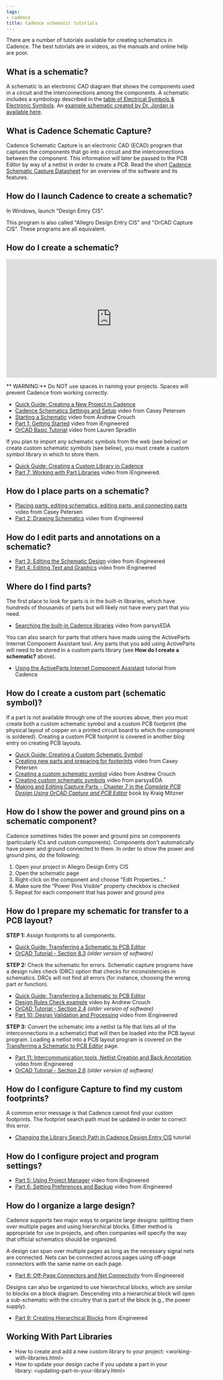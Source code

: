 ```yaml
---
tags:
- cadence
title: Cadence schematic tutorials
---
```


There are a number of tutorials available for creating schematics in Cadence. The best tutorials are in videos, as the manuals and online help are poor.

## What is a schematic?

A schematic is an electronic CAD diagram that shows the components used in a circuit and the interconnections among the components. A schematic includes a symbology described in the [table of Electrical Symbols & Electronic Symbols](http://www.rapidtables.com/electric/electrical_symbols.htm). An [example schematic created by Dr. Jordan is available here](https://drive.google.com/file/d/0ByRWb7dgVD-remI0MW9HaWJlamc/edit?usp=sharing).

## What is Cadence Schematic Capture?

Cadence Schematic Capture is an electronic CAD (ECAD) program that captures the components that go into a circuit and the interconnections between the component. This information will later be passed to the PCB Editor by way of a netlist in order to create a PCB. Read the short [Cadence Schematic Capture Datasheet](https://www.cadence.com/content/cadence-www/global/en_US/home/tools/pcb-design-and-analysis/design-authoring/allegro-design-entry-capture-cis.html) for an overview of the software and its features.

## How do I launch Cadence to create a schematic?

In Windows, launch "Design Entry CIS".

This program is also called "Allegro Design Entry CIS" and "OrCAD Capture CIS". These programs are all equivalent.

## How do I create a schematic?

<iframe width="560" height="315" src="https://www.youtube.com/embed/Rim7BOzS-jk" title="YouTube video player" frameborder="0" allow="accelerometer; autoplay; clipboard-write; encrypted-media; gyroscope; picture-in-picture" allowfullscreen></iframe>

** WARNING:** Do NOT use spaces in naming your projects. Spaces will prevent Cadence from working correctly.

-   [Quick Guide: Creating a New Project in Cadence](/creating-a-new-project-in-cadence/)
-   [Cadence Schematics Settings and Setup](https://www.youtube.com/watch?v=VjxWnRx8WZQ&list=PLfPEKfeM1ZYMa7phcDzKXsb0zQN60Vv3Q&index=2) video from Casey Petersen
-   [Starting a Schematic](https://youtu.be/HU0upM9UCF4) video from Andrew Crouch
-   [Part 1: Getting Started](https://www.youtube.com/watch?v=NU8i39HZTik) video from iEngineered
-   [OrCAD Basic Tutorial](https://www.youtube.com/watch?v=LhSo14DUFVQ) video from Lauren Spradlin

If you plan to import any schematic symbols from the web (see below) or create custom schematic symbols (see below), you must create a custom symbol library in which to store them.

-   [Quick Guide: Creating a Custom Library in Cadence](/creating-a-custom-library-in-cadence/)
-   [Part 7: Working with Part Libraries](https://www.youtube.com/watch?v=sWKBbRqe5qQ) video from iEngineered.

## How do I place parts on a schematic?

-   [Placing parts, editing schematics, editing parts, and connecting parts](https://www.youtube.com/watch?v=h_H2ncFaD2s&list=PLfPEKfeM1ZYMa7phcDzKXsb0zQN60Vv3Q&index=3) video from Casey Petersen
-   [Part 2: Drawing Schematics](https://www.youtube.com/watch?v=rTbFK6jepv8) video from iEngineered

## How do I edit parts and annotations on a schematic?

-   [Part 3: Editing the Schematic Design](https://www.youtube.com/watch?v=WDfBSvLCy64) video from iEngineered
-   [Part 4: Editing Text and Graphics](https://www.youtube.com/watch?v=0ICr74NMrJY) video from iEngineered

## Where do I find parts?

The first place to look for parts is in the built-in libraries, which have hundreds of thousands of parts but will likely not have every part that you need.

-   [Searching the built-in Cadence libraries](https://www.youtube.com/watch?v=GjHgwmbvyo0) video from parsysEDA

You can also search for parts that others have made using the ActiveParts Internet Component Assistant tool. Any parts that you add using ActiveParts will need to be stored in a custom parts library (see **How do I create a schematic?** above).

-   [Using the ActiveParts Internet Component Assistant](http://www.activeparts.com/walk-through.asp#) tutorial from Cadence

## How do I create a custom part (schematic symbol)?

If a part is not available through one of the sources above, then you must create both a custom schematic symbol and a custom PCB footprint (the physical layout of copper on a printed circuit board to which the component is soldered). Creating a custom PCB footprint is covered in another blog entry on creating PCB layouts.

-   [Quick Guide: Creating a Custom Schematic Symbol](/creating-a-custom-schematic-symbol-in-cadence/)
-   [Creating new parts and preparing for footprints](https://www.youtube.com/watch?v=8EgTsjVaZS8&index=5&list=PLfPEKfeM1ZYMa7phcDzKXsb0zQN60Vv3Q) video from Casey Petersen
-   [Creating a custom schematic symbol](https://youtu.be/jBOrCeYZxdM) video from Andrew Crouch
-   [Creating custom schematic symbols](https://www.youtube.com/watch?v=JBrpZbYMN4c) video from parsysEDA
-   [Making and Editing Capture Parts - Chapter 7 in the *Complete PCB Design Using OrCAD Capture and PCB Editor*](http://search.ebscohost.com.ezproxy1.lib.asu.edu/login.aspx?direct=true&db=nlebk&AN=249296&site=ehost-live&ebv=EB&ppid=pp_v) book by Kraig Mitzner

## How do I show the power and ground pins on a schematic component?

Cadence sometimes hides the power and ground pins on components (particularly ICs and custom components). Components don't automatically have power and ground connected to them. In order to show the power and ground pins, do the following:

1.  Open your project in Allegro Design Entry CIS
2.  Open the schematic page
3.  Right-click on the component and choose "Edit Properties..."
4.  Make sure the "Power Pins Visible" property checkbox is checked
5.  Repeat for each component that has power and ground pins

## How do I prepare my schematic for transfer to a PCB layout?

**STEP 1:** Assign footprints to all components.

-   [Quick Guide: Transferring a Schematic to PCB Editor](/transferring-a-cadence-schematic-to-pcb-editor/)
-   [OrCAD Tutorial - Section 8.3](https://drive.google.com/a/asu.edu/file/d/0ByRWb7dgVD-rX3VWTWxLNjdsRWs/edit) *(older version of software)*

**STEP 2:** Check the schematic for errors. Schematic capture programs have a design rules check (DRC) option that checks for inconsistencies in schematics. DRCs will not find all errors (for instance, choosing the wrong part or function).

-   [Quick Guide: Transferring a Schematic to PCB Editor](/transferring-a-cadence-schematic-to-pcb-editor/)
-   [Design Rules Check example](https://youtu.be/ktMlFAqgS08) video by Andrew Crouch
-   [OrCAD Tutorial - Section 2.4](https://drive.google.com/a/asu.edu/file/d/0ByRWb7dgVD-rX3VWTWxLNjdsRWs/edit) *(older version of software)*
-   [Part 10: Design Validation and Processing](https://www.youtube.com/watch?v=WCCgKwLbV6o) video from iEngineered

**STEP 3:** Convert the schematic into a netlist (a file that lists all of the interconnections in a schematic) that will then be loaded into the PCB layout program. Loading a netlist into a PCB layout program is covered on the [Transferring a Schematic to PCB Editor](/transferring-a-cadence-schematic-to-pcb-editor/) page.

-   [Part 11: Intercommunication tools, Netlist Creation and Back Annotation](https://www.youtube.com/watch?v=3u1eGx95vLk) video from iEngineered
-   [OrCAD Tutorial - Section 2.6](https://drive.google.com/a/asu.edu/file/d/0ByRWb7dgVD-rX3VWTWxLNjdsRWs/edit) *(older version of software)*

## How do I configure Capture to find my custom footprints?

A common error message is that Cadence cannot find your custom footprints. The footprint search path must be updated in order to correct this error.

-   [Changing the Library Search Path in Cadence Design Entry CIS](/changing-the-library-search-path-in-cadence-design-entry-cis/) tutorial

## How do I configure project and program settings?

-   [Part 5: Using Project Manager](https://www.youtube.com/watch?v=U3AwiOS7FBk) video from iEngineered
-   [Part 6: Setting Preferences and Backup](https://www.youtube.com/watch?v=pHfd47WWNNM) video from iEngineered

## How do I organize a large design?

Cadence supports two major ways to organize large designs: splitting them over multiple pages and using hierarchical blocks. Either method is appropriate for use in projects, and often companies will specify the way that official schematics should be organized.

A design can span over multiple pages as long as the necessary signal nets are connected. Nets can be connected across pages using off-page connectors with the same name on each page.

-   [Part 8: Off-Page Connectors and Net Connectivity](https://www.youtube.com/watch?v=AwUmqxsdweQ) from iEngineered

Designs can also be organized to use hierarchical blocks, which are similar to blocks on a block diagram. Descending into a hierarchical block will open a sub-schematic with the circuitry that is part of the block (e.g., the power supply).

-   [Part 9: Creating Hierarchical Blocks](https://www.youtube.com/watch?v=Szi9mB9V5rM) from iEngineered

## Working With Part Libraries

-   How to create and add a new custom library to your project: <working-with-libraries.html>
-   How to update your design cache if you update a part in your library: <updating-part-in-your-library.html>
